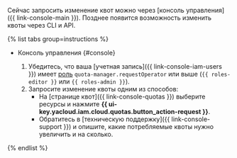 Сейчас запросить изменение квот можно через [консоль управления]({{ link-console-main }}). Позднее появится возможность изменить квоты через CLI и API.

{% list tabs group=instructions %}

- Консоль управления {#console}

  1. Убедитесь, что ваша [учетная запись]({{ link-console-iam-users }}) имеет [роль](../../iam/roles-reference.md#quota-manager-requestoperator) `quota-manager.requestOperator` или выше (`{{ roles-editor }}` или `{{ roles-admin }}`).
  1. Запросите изменение квоты одним из способов:
     * На [странице квот]({{ link-console-quotas }}) выберите ресурсы и нажмите **{{ ui-key.yacloud.iam.cloud.quotas.button_action-request }}**.
     * Обратитесь в [техническую поддержку]({{ link-console-support }}) и опишите, какие потребляемые квоты нужно увеличить и на сколько.

{% endlist %}